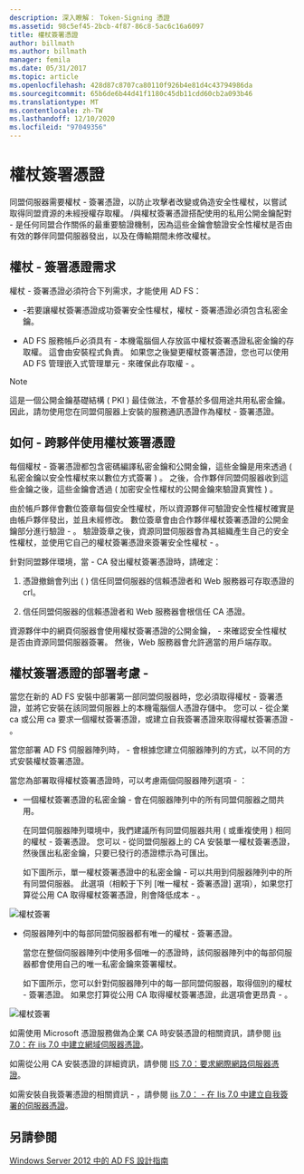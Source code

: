 ```yaml
---
description: 深入瞭解： Token-Signing 憑證
ms.assetid: 98c5ef45-2bcb-4f87-86c8-5ac6c16a6097
title: 權杖簽署憑證
author: billmath
ms.author: billmath
manager: femila
ms.date: 05/31/2017
ms.topic: article
ms.openlocfilehash: 428d87c8707ca80110f926b4e81d4c43794986da
ms.sourcegitcommit: 65b6de6b44d41f1180c45db11cdd60cb2a093b46
ms.translationtype: MT
ms.contentlocale: zh-TW
ms.lasthandoff: 12/10/2020
ms.locfileid: "97049356"
---
```

# <a name="token-signing-certificates"></a>權杖簽署憑證

同盟伺服器需要權杖 \- 簽署憑證，以防止攻擊者改變或偽造安全性權杖，以嘗試取得同盟資源的未經授權存取權。 \/與權杖簽署憑證搭配使用的私用公開金鑰配對 \- 是任何同盟合作關係的最重要驗證機制，因為這些金鑰會驗證安全性權杖是否由有效的夥伴同盟伺服器發出，以及在傳輸期間未修改權杖。

## <a name="token-signing-certificate-requirements"></a>權杖 \- 簽署憑證需求
權杖 \- 簽署憑證必須符合下列需求，才能使用 AD FS：

-   \-若要讓權杖簽署憑證成功簽署安全性權杖，權杖 \- 簽署憑證必須包含私密金鑰。

-   AD FS 服務帳戶必須具有 \- 本機電腦個人存放區中權杖簽署憑證私密金鑰的存取權。 這會由安裝程式負責。 如果您之後變更權杖簽署憑證，您也可以使用 AD FS 管理嵌入式管理單元 \- 來確保此存取權 \- 。

> [!NOTE]
> 這是一個公開金鑰基礎結構 \( PKI \) 最佳做法，不會基於多個用途共用私密金鑰。 因此，請勿使用您在同盟伺服器上安裝的服務通訊憑證作為權杖 \- 簽署憑證。

## <a name="how-token-signing-certificates-are-used-across-partners"></a>如何 \- 跨夥伴使用權杖簽署憑證
每個權杖 \- 簽署憑證都包含密碼編譯私密金鑰和公開金鑰，這些金鑰是用來透過 \( 私密金鑰以安全性權杖來以數位方式簽署 \) 。 之後，合作夥伴同盟伺服器收到這些金鑰之後，這些金鑰會透過 \( 加密安全性權杖的公開金鑰來驗證真實性 \) 。

由於帳戶夥伴會數位簽章每個安全性權杖，所以資源夥伴可驗證安全性權杖確實是由帳戶夥伴發出，並且未經修改。 數位簽章會由合作夥伴權杖簽署憑證的公開金鑰部分進行驗證 \- 。 驗證簽章之後，資源同盟伺服器會為其組織產生自己的安全性權杖，並使用它自己的權杖簽署憑證來簽署安全性權杖 \- 。

針對同盟夥伴環境，當 \- CA 發出權杖簽署憑證時，請確定：

1.  憑證撤銷會列出 \( \) 信任同盟伺服器的信賴憑證者和 Web 服務器可存取憑證的 crl。

2.  信任同盟伺服器的信賴憑證者和 Web 服務器會根信任 CA 憑證。

資源夥伴中的網頁伺服器會使用權杖簽署憑證的公開金鑰， \- 來確認安全性權杖是否由資源同盟伺服器簽署。 然後，Web 服務器會允許適當的用戶端存取。

## <a name="deployment-considerations-for-token-signing-certificates"></a>權杖簽署憑證的部署考慮 \-
當您在新的 AD FS 安裝中部署第一部同盟伺服器時，您必須取得權杖 \- 簽署憑證，並將它安裝在該同盟伺服器上的本機電腦個人憑證存儲中。 您可以 \- 從企業 ca 或公用 ca 要求一個權杖簽署憑證，或建立自我簽署憑證來取得權杖簽署憑證 \- 。

當您部署 AD FS 伺服器陣列時， \- 會根據您建立伺服器陣列的方式，以不同的方式安裝權杖簽署憑證。

當您為部署取得權杖簽署憑證時，可以考慮兩個伺服器陣列選項 \- ：

-   一個權杖簽署憑證的私密金鑰 \- 會在伺服器陣列中的所有同盟伺服器之間共用。

    在同盟伺服器陣列環境中，我們建議所有同盟伺服器共用 \( 或重複使用 \) 相同的權杖 \- 簽署憑證。 您可以 \- 從同盟伺服器上的 CA 安裝單一權杖簽署憑證，然後匯出私密金鑰，只要已發行的憑證標示為可匯出。

    如下圖所示，單一權杖簽署憑證中的私密金鑰 \- 可以共用到伺服器陣列中的所有同盟伺服器。 此選項（相較于下列 [唯一權杖 \- 簽署憑證] 選項），如果您打算從公用 CA 取得權杖簽署憑證，則會降低成本 \- 。

![權杖簽署](media/adfs2_fedserver_certstory_3.gif)

-   伺服器陣列中的每部同盟伺服器都有唯一的權杖 \- 簽署憑證。

    當您在整個伺服器陣列中使用多個唯一的憑證時，該伺服器陣列中的每部伺服器都會使用自己的唯一私密金鑰來簽署權杖。

    如下圖所示，您可以針對伺服器陣列中的每一部同盟伺服器，取得個別的權杖 \- 簽署憑證。 如果您打算從公用 CA 取得權杖簽署憑證，此選項會更昂貴 \- 。

![權杖簽署](media/adfs2_fedserver_certstory_4.gif)

如需使用 Microsoft 憑證服務做為企業 CA 時安裝憑證的相關資訊，請參閱 [iis 7.0：在 iis 7.0 中建立網域伺服器憑證](https://go.microsoft.com/fwlink/?LinkId=108548)。

如需從公用 CA 安裝憑證的詳細資訊，請參閱 [IIS 7.0：要求網際網路伺服器憑證](https://go.microsoft.com/fwlink/?LinkId=108549)。

如需安裝自我簽署憑證的相關資訊 \- ，請參閱 [iis 7.0： \- 在 Iis 7.0 中建立自我簽署的伺服器憑證](https://go.microsoft.com/fwlink/?LinkID=108271)。

## <a name="see-also"></a>另請參閱
[Windows Server 2012 中的 AD FS 設計指南](AD-FS-Design-Guide-in-Windows-Server-2012.md)
